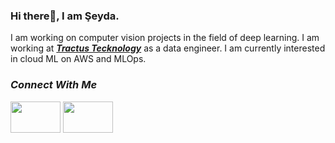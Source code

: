 ### Hi there👋, I am Şeyda.

I am working on computer vision projects in the field of deep learning. I am working at [***Tractus Tecknology***](https://www.tractus.com.tr/en/) as a data engineer. I am currently interested in cloud ML on AWS and MLOps.

### ***Connect With Me***

<a href="https://medium.com/@seydaybar">
<img src= "https://png.pngitem.com/pimgs/s/214-2148075_medium-new-logo-2017-hd-png-download.png"  width="80" height="50"></a>

<a href="[https://medium.com/@seydaybar](https://www.linkedin.com/in/seydaybar/)">
<img src= "https://nedir.kim/wp-content/uploads/2020/02/LinkedIn-logo.jpg"  width="80" height="50"></a>


